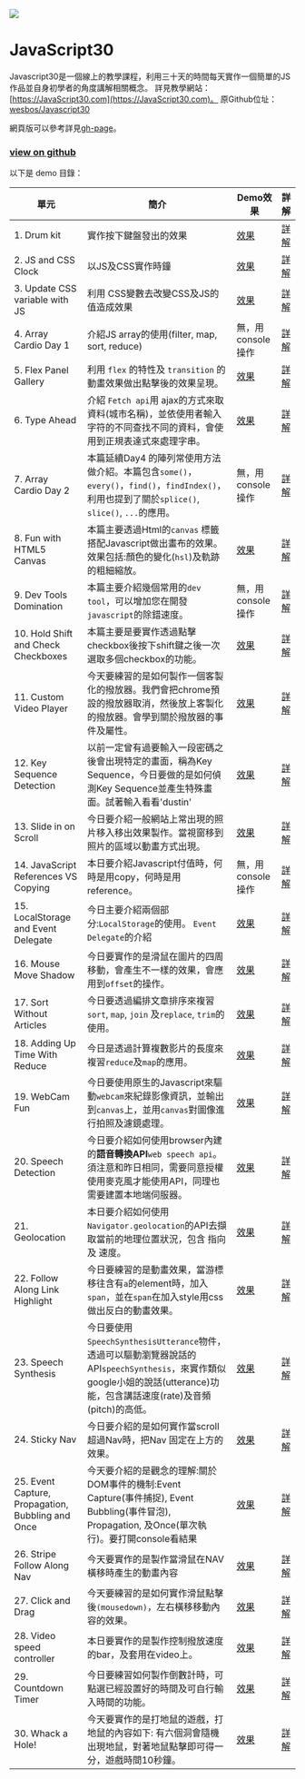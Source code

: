 ![](https://javascript30.com/images/JS3-social-share.png)

# JavaScript30

Javascript30是一個線上的教學課程，利用三十天的時間每天實作一個簡單的JS作品並自身初學者的角度講解相關概念。
詳見教學網站：[https://JavaScript30.com](https://JavaScript30.com)。
原Github位址：[wesbos/Javascript30](https://github.com/wesbos/JavaScript30)

網頁版可以參考詳見[gh-page](https://dustinhsiao21.github.io/Javascript30-dustin/)。

### [view on github](https://github.com/dustinhsiao21/Javascript30-dustin)

以下是 demo 目錄：

| 單元                                       | 簡介                                       | Demo效果                                   | 詳解                                       |
| ---------------------------------------- | ---------------------------------------- | ---------------------------------------- | ---------------------------------------- |
| 1. Drum kit                              | 實作按下鍵盤發出的效果                              | [效果](./01%20-%20JavaScript%20Drum%20Kit) | [詳解](https://github.com/dustinhsiao21/Javascript30-dustin/tree/master/01%20-%20JavaScript%20Drum%20Kit) |
| 2. JS and CSS Clock                      | 以JS及CSS實作時鐘                              | [效果](./02%20-%20JS%20and%20CSS%20Clock)  | [詳解](https://github.com/dustinhsiao21/Javascript30-dustin/tree/master/02%20-%20JS%20and%20CSS%20Clock) |
| 3. Update CSS variable with JS           | 利用 CSS變數去改變CSS及JS的值造成效果                  | [效果](./03%20-%20CSS%20Variables)         | [詳解](https://github.com/dustinhsiao21/Javascript30-dustin/tree/master/03%20-%20CSS%20Variables) |
| 4.  Array Cardio Day 1                   | 介紹JS array的使用(filter, map, sort, reduce) | 無，用console操作                             | [詳解](https://github.com/dustinhsiao21/Javascript30-dustin/tree/master/04%20-%20Array%20Cardio%20Day%201) |
| 5.  Flex Panel Gallery                   | 利用 `flex` 的特性及 `transition` 的動畫效果做出點擊後的效果呈現。 | [效果](./05%20-%20Flex%20Panel%20Gallery)  | [詳解](https://dustinhsiao21.github.io/Javascript30-dustin/05%20-%20Flex%20Panel%20Gallery/) |
| 6. Type Ahead                            | 介紹 `Fetch api`用 ajax的方式來取資料(城市名稱)，並依使用者輸入字符的不同查找不同的資料，會使用到正規表達式來處理字串。 | [效果](./06%20-%20Type%20Ahead)            | [詳解](https://github.com/dustinhsiao21/Javascript30-dustin/tree/master/06%20-%20Type%20Ahead) |
| 7. Array Cardio Day 2                    | 本篇延續Day4 的陣列常使用方法做介紹。本篇包含`some()`，`every()`，`find()`，`findIndex()`，利用也提到了關於`splice()`, `slice()`, `...`的應用。 | 無，用console操作                             | [詳解](https://github.com/dustinhsiao21/Javascript30-dustin/tree/master/07%20-%20Array%20Cardio%20Day%202) |
| 8.  Fun with HTML5 Canvas                | 本篇主要透過Html的`canvas` 標籤搭配Javascript做出畫布的效果。效果包括:顏色的變化(`hsl`)及軌跡的粗細縮放。 | [效果](./08%20-%20Fun%20with%20HTML5%20Canvas) | [詳解](https://github.com/dustinhsiao21/Javascript30-dustin/tree/master/08%20-%20Fun%20with%20HTML5%20Canvas) |
| 9.  Dev Tools Domination                 | 本篇主要介紹幾個常用的`dev tool`，可以增加您在開發`javascript`的除錯速度。 | 無，用console操作                             | [詳解](https://github.com/dustinhsiao21/Javascript30-dustin/tree/master/09%20-%20Dev%20Tools%20Domination) |
| 10.  Hold Shift and Check Checkboxes     | 本篇主要是要實作透過點擊checkbox後按下shift鍵之後一次選取多個checkbox的功能。 | [效果](./10%20-%20Hold%20Shift%20and%20Check%20Checkboxes) | [詳解](https://github.com/dustinhsiao21/Javascript30-dustin/tree/master/10%20-%20Hold%20Shift%20and%20Check%20Checkboxes) |
| 11. Custom Video Player                  | 今天要練習的是如何製作一個客製化的撥放器。我們會把chrome預設的撥放器取消，然後放上客製化的撥放器。會學到關於撥放器的事件及屬性。 | [效果](./11%20-%20Custom%20Video%20Player) | [詳解](https://github.com/dustinhsiao21/Javascript30-dustin/tree/master/11%20-%20Custom%20Video%20Player) |
| 12.  Key Sequence Detection              | 以前一定曾有過要輸入一段密碼之後會出現特定的畫面，稱為Key Sequence，今日要做的是如何偵測Key Sequence並產生特殊畫面。試著輸入看看'dustin' | [效果](./12%20-%20Key%20Sequence%20Detection) | [詳解](https://github.com/dustinhsiao21/Javascript30-dustin/tree/master/12%20-%20Key%20Sequence%20Detection) |
| 13.  Slide in on Scroll                  | 今日要介紹一般網站上常出現的照片移入移出效果製作。當視窗移到照片的區域以動畫方式出現。 | [效果](./13%20-%20Slide%20in%20on%20Scroll) | [詳解](https://github.com/dustinhsiao21/Javascript30-dustin/tree/master/13%20-%20Slide%20in%20on%20Scroll) |
| 14.  JavaScript References VS Copying    | 本日要介紹Javascript付值時，何時是用copy，何時是用reference。 | 無，用console操作                             | [詳解](https://github.com/dustinhsiao21/Javascript30-dustin/tree/master/14%20-%20JavaScript%20References%20VS%20Copying) |
| 15. LocalStorage and Event Delegate      | 今日主要介紹兩個部分:`LocalStorage`的使用。  `Event Delegate`的介紹 | [效果](./15%20-%20LocalStorage)            | [詳解](https://github.com/dustinhsiao21/Javascript30-dustin/tree/master/15%20-%20LocalStorage) |
| 16. Mouse Move Shadow                    | 今日要實作的是滑鼠在圖片的四周移動，會產生不一樣的效果，會應用到`offset`的操作。 | [效果](./16%20-%20Mouse%20Move%20Shadow)   | [詳解](https://github.com/dustinhsiao21/Javascript30-dustin/tree/master/16%20-%20Mouse%20Move%20Shadow) |
| 17. Sort Without Articles                | 今日要透過編排文章排序來複習`sort`, `map`, `join` 及`replace`, `trim`的使用。 | [效果](./17%20-%20Sort%20Without%20Articles) | [詳解](https://github.com/dustinhsiao21/Javascript30-dustin/tree/master/17%20-%20Sort%20Without%20Articles) |
| 18. Adding Up Time With Reduce           | 今日是透過計算複數影片的長度來複習`reduce`及`map`的應用。      | [效果](./18%20-%20Adding%20Up%20Times%20with%20Reduce) | [詳解](https://github.com/dustinhsiao21/Javascript30-dustin/tree/master/18%20-%20Adding%20Up%20Times%20with%20Reduce) |
| 19. WebCam Fun                           | 今日要使用原生的Javascript來驅動`webcam`來紀錄影像資訊，並輸出到`canvas`上，並用`canvas`對圖像進行拍照及濾鏡處理。 | [效果](./19%20-%20Webcam%20Fun)            | [詳解](https://github.com/dustinhsiao21/Javascript30-dustin/tree/master/19%20-%20Webcam%20Fun) |
| 20. Speech Detection                     | 今日要介紹如何使用browser內建的**語音轉換API**`web speech api`。須注意和昨日相同，需要同意授權使用麥克風才能使用API，同理也需要建置本地端伺服器。 | [效果](./20%20-%20Speech%20Detection)      | [詳解](https://github.com/dustinhsiao21/Javascript30-dustin/tree/master/20%20-%20Speech%20Detection) |
| 21. Geolocation                          | 本日要介紹如何使用`Navigator.geolocation`的API去擷取當前的地理位置狀況，包含 指向 及 速度。 | [效果](./21%20-%20Geolocation)             | [詳解](https://github.com/dustinhsiao21/Javascript30-dustin/tree/master/21%20-%20Geolocation) |
| 22. Follow Along Link Highlight          | 今日要練習的是動畫效果，當游標移往含有`a`的element時，加入`span`，並在`span`在加入style用css做出反白的動畫效果。 | [效果](./22%20-%20Follow%20Along%20Link%20Highlighter) | [詳解](https://github.com/dustinhsiao21/Javascript30-dustin/tree/master/22%20-%20Follow%20Along%20Link%20Highlighter) |
| 23. Speech Synthesis                     | 今日要使用`SpeechSynthesisUtterance`物件，透過可以驅動瀏覽器說話的API`speechSynthesis`，來實作類似google小姐的說話(utterance)功能，包含講話速度(rate)及音頻(pitch)的高低。 | [效果](./23%20-%20Speech%20Synthesis)      | [詳解](https://github.com/dustinhsiao21/Javascript30-dustin/tree/master/23%20-%20Speech%20Synthesis) |
| 24. Sticky Nav                           | 今日要介紹的是如何實作當scroll超過Nav時，把Nav 固定在上方的效果。  | [效果](./24%20-%20Sticky%20Nav)            | [詳解](https://github.com/dustinhsiao21/Javascript30-dustin/tree/master/24%20-%20Sticky%20Nav) |
| 25. Event Capture, Propagation, Bubbling and Once | 今天要介紹的是觀念的理解:關於DOM事件的機制:Event Capture(事件捕捉), Event Bubbling(事件冒泡), Propagation, 及Once(單次執行)。要打開console看結果 | [效果](./25%20-%20Event%20Capture%2C%20Propagation%2C%20Bubbling%20and%20Once) | [詳解](https://github.com/dustinhsiao21/Javascript30-dustin/tree/master/25%20-%20Event%20Capture%2C%20Propagation%2C%20Bubbling%20and%20Once) |
| 26. Stripe Follow Along Nav              | 今天要實作的是製作當滑鼠在NAV橫移時產生的動畫內容               | [效果](./26%20-%20Stripe%20Follow%20Along%20Nav) | [詳解](https://github.com/dustinhsiao21/Javascript30-dustin/tree/master/26%20-%20Stripe%20Follow%20Along%20Nav) |
| 27. Click and Drag                       | 今天要練習的是如何實作滑鼠點擊後`(mousedown)`，左右橫移移動內容的效果。 | [效果](./27%20-%20Click%20and%20Drag)      | [詳解](https://github.com/dustinhsiao21/Javascript30-dustin/tree/master/27%20-%20Click%20and%20Drag) |
| 28. Video speed controller               | 本日要實作的是製作控制撥放速度的bar，及套用在video上。          | [效果](./28%20-%20Video%20Speed%20Controller) | [詳解](https://github.com/dustinhsiao21/Javascript30-dustin/tree/master/28%20-%20Video%20Speed%20Controller) |
| 29. Countdown Timer                      | 今日要練習如何製作倒數計時，可點選已經設置好的時間及可自行輸入時間的功能。    | [效果](./29%20-%20Countdown%20Timer)       | [詳解](https://github.com/dustinhsiao21/Javascript30-dustin/tree/master/29%20-%20Countdown%20Timer) |
| 30. Whack a Hole!                        | 今天要實作的是打地鼠的遊戲，打地鼠的內容如下: 有六個洞會隨機出現地鼠，對著地鼠點擊即可得一分，遊戲時間10秒鐘。 | [效果](./30%20-%20Whack%20A%20Mole)        | [詳解](https://github.com/dustinhsiao21/Javascript30-dustin/tree/master/30%20-%20Whack%20A%20Mole) |